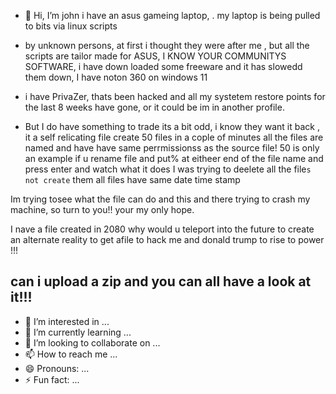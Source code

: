 - 👋 Hi, I’m john i have an asus gameing laptop, . my laptop is being pulled to bits via linux scripts
- by unknown persons, at first i thought they were after me , but all the scripts are tailor made for ASUS, I  KNOW YOUR COMMUNITYS SOFTWARE, i have down loaded some freeware and it has slowedd them down, I have noton 360 on windows 11
- i have PrivaZer, thats been hacked and all my systetem restore points for the last  8 weeks have gone, or it could be im in another profile.

- But I do have something to trade its a bit odd, i know they want it back , it a self relicating file
create 50 files in a cople of minutes all the files are named and have have same perrmissionss as the source file! 50 is only an example if u rename file and put% at eitheer end of the file name and press enter and watch what it does
I was trying to deelete all the file`s not create` them all files have same date time stamp

Im trying tosee what  the file can do and this and there trying to crash my machine, so turn to you!! your my only hope.

I nave a file created in 2080 why would u teleport into the future to create an alternate reality to get afile to hack me and donald trump to rise to power !!!

can  i upload a zip and you can all have a look at it!!!
- 
- 👀 I’m interested in ...
- 🌱 I’m currently learning ...
- 💞️ I’m looking to collaborate on ...
- 📫 How to reach me ...
- 😄 Pronouns: ...
- ⚡ Fun fact: ...

<!---
dodgydg/dodgydg is a ✨ special ✨ repository because its `README.md` (this file) appears on your GitHub profile.
You can click the Preview link to take a look at your changes.
--->

